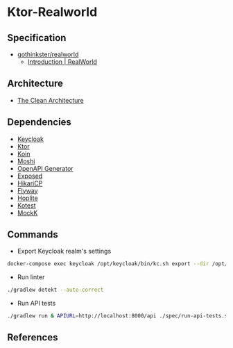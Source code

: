 # Ktor-Realworld

## Specification

- [gothinkster/realworld](https://github.com/gothinkster/realworld)
  - [Introduction | RealWorld](https://realworld-docs.netlify.app/docs/specs/backend-specs/introduction/)

## Architecture

- [The Clean Architecture](https://blog.cleancoder.com/uncle-bob/2012/08/13/the-clean-architecture.html)

## Dependencies

- [Keycloak](https://www.keycloak.org/)
- [Ktor](https://github.com/ktorio/ktor)
- [Koin](https://github.com/InsertKoinIO/koin)
- [Moshi](https://github.com/square/moshi)
- [OpenAPI Generator](https://github.com/OpenAPITools/openapi-generator)
- [Exposed](https://github.com/JetBrains/Exposed)
- [HikariCP](https://github.com/brettwooldridge/HikariCP)
- [Flyway](https://github.com/flyway/flyway/)
- [Hoplite](https://github.com/sksamuel/hoplite)
- [Kotest](https://github.com/kotest/kotest)
- [MockK](https://github.com/mockk/mockk)

## Commands

- Export Keycloak realm's settings

```bash
docker-compose exec keycloak /opt/keycloak/bin/kc.sh export --dir /opt/keycloak/data/import --realm real-world
```

- Run linter

```bash
./gradlew detekt --auto-correct
```

- Run API tests

```bash
./gradlew run & APIURL=http://localhost:8000/api ./spec/run-api-tests.sh
```

## References
